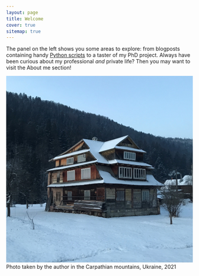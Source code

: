 ```yaml
---
layout: page
title: Welcome
cover: true
sitemap: true
---
```


The panel on the left shows you some areas to explore: from blogposts containing handy [Python scripts](https://renswilderom.github.io/blog/python/) to a taster of my PhD project. Always have been curious about my professional _and_ private life? Then you may want to visit the About me section!


![home](/assets/img/home_2.jpeg)
Photo taken by the author in the Carpathian mountains, Ukraine, 2021
